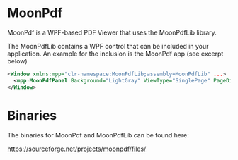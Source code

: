 MoonPdf
=======

MoonPdf is a WPF-based PDF Viewer that uses the MoonPdfLib library.

The MoonPdfLib contains a WPF control that can be included in your application.
An example for the inclusion is the MoonPdf app (see excerpt below)
```xml
<Window xmlns:mpp="clr-namespace:MoonPdfLib;assembly=MoonPdfLib" ...>
  <mpp:MoonPdfPanel Background="LightGray" ViewType="SinglePage" PageDisplay="ContinuousPages" PageBorderThickness="0,2,4,2" AllowDrop="True"/>
</Window>
```

Binaries
========
The binaries for MoonPdf and MoonPdfLib can be found here:

https://sourceforge.net/projects/moonpdf/files/
